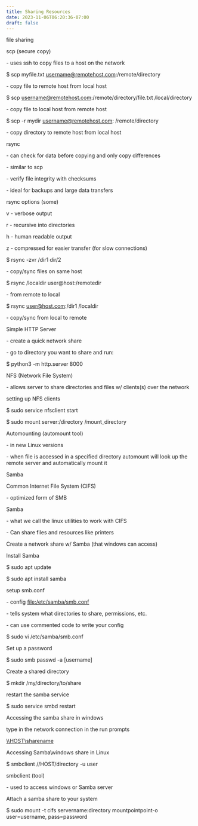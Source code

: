 ```yaml
---
title: Sharing Resources
date: 2023-11-06T06:20:36-07:00
draft: false
---
```

file sharing

scp (secure copy)

\- uses ssh to copy files to a host on the network

$ scp myfile.txt username@remotehost.com:/remote/directory

\- copy file to remote host from local host

$ scp username@remotehost.com:/remote/directory/file.txt /local/directory

\- copy file to local host from remote host

$ scp -r mydir username@remotehost.com: /remote/directory

\- copy directory to remote host from local host

rsync

\- can check for data before copying and only copy differences

\- similar to scp

\- verify file integrity with checksums

\- ideal for backups and large data transfers

rsync options (some)

v - verbose output

r - recursive into directories

h - human readable output

z - compressed for easier transfer (for slow connections)

$ rsync -zvr /dir1 dir/2

\- copy/sync files on same host

$ rsync /localdir user@host:/remotedir

\- from remote to local

$ rsync user@host.com:/dir1 /localdir

\- copy/sync from local to remote

Simple HTTP Server

\- create a quick network share

\- go to directory you want to share and run:

$ python3 -m http.server 8000

NFS (Network File System)

\- allows server to share directories and files w/ clients(s) over the network

setting up NFS clients

$ sudo service nfsclient start

$ sudo mount server:/directory /mount_directory

Automounting (automount tool)

\-  in new Linux versions

\- when file is accessed in a specified directory automount will look up the remote server and automatically mount it

Samba

Common Internet File System (CIFS)

\- optimized form of SMB

Samba

\- what we call the linux utilities to work with CIFS

\- Can share files and resources like printers

Create a network share w/ Samba (that windows can access)

Install Samba

$ sudo apt update

$ sudo apt install samba

setup smb.conf

\- config [file:/etc/samba/smb.conf](file://etc/samba/smb.conf)

\- tells system what directories to share, permissions, etc.

\- can use commented code to write your config

$ sudo vi /etc/samba/smb.conf

Set up a password

$ sudo smb passwd -a \[username\]

Create a shared directory

$ mkdir /my/directory/to/share

restart the samba service

$ sudo service smbd restart

Accessing the samba share in windows

type in the network connection in the run prompts

[\\\HOST\\sharename](file://HOST/sharename)

Accessing Samba\\windows share in Linux

$ smbclient //HOST/directory -u user

smbclient (tool)

\- used to access windows or Samba server

Attach a samba share to your system

$ sudo mount -t cifs servername:directory mountpointpoint-o user=username, pass=password
